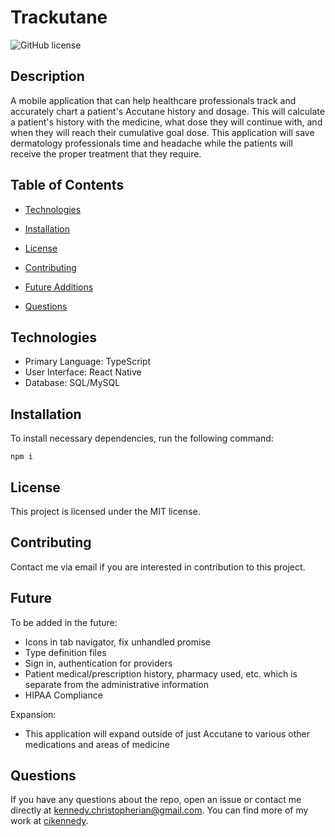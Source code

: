 # Trackutane

![GitHub license](https://img.shields.io/badge/license-MIT-blue.svg)

## Description

A mobile application that can help healthcare professionals track and accurately chart a patient's Accutane history and dosage. This will calculate a patient's history with the medicine, what dose they will continue with, and when they will reach their cumulative goal dose. This application will save dermatology professionals time and headache while the patients will receive the proper treatment that they require.

## Table of Contents

- [Technologies](#technologies)

- [Installation](#installation)

- [License](#license)

- [Contributing](#contributing)

- [Future Additions](#future)

- [Questions](#questions)

## Technologies

- Primary Language: TypeScript
- User Interface: React Native
- Database: SQL/MySQL

## Installation

To install necessary dependencies, run the following command:

```
npm i
```

## License

This project is licensed under the MIT license.

## Contributing

Contact me via email if you are interested in contribution to this project.

## Future

To be added in the future:

- Icons in tab navigator, fix unhandled promise
- Type definition files
- Sign in, authentication for providers
- Patient medical/prescription history, pharmacy used, etc. which is separate from the administrative information
- HIPAA Compliance

Expansion:

- This application will expand outside of just Accutane to various other medications and areas of medicine

## Questions

If you have any questions about the repo, open an issue or contact me directly at kennedy.christopherian@gmail.com. You can find more of my work at [cikennedy](https://github.com/cikennedy/).
